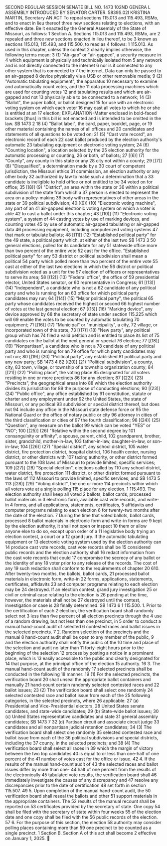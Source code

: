 SECOND REGULAR SESSION
SENATE BILL NO. 1473
102ND GENERA L ASSEMBLY
INTRODUCED BY SENATOR CARTER.
5839S.02I KRISTINA MARTIN, Secretary
AN ACT
To repeal sections 115.013 and 115.493, RSMo, and to enact in lieu thereof three new sections
relating to elections, with an effective date.
Be it enacted by the General Assembly of the State of Missouri, as follows:
1 Section A. Sections 115.013 and 115.493, RSMo, are
2 repealed and three new sections enacted in lieu thereof, to be
3 known as sections 115.013, 115.493, and 115.500, to read as
4 follows:
1 115.013. As used in this chapter, unless the context
2 clearly implies otherwise, the following terms mean:
3 (1) "Air-gap" or "air-gapped", a security measure in
4 which equipment is physically and technically isolated from
5 any network and is not directly connected to the internet
6 nor is it connected to any other system that is connected to
7 the internet. Data can only be passed to an air-gapped
8 device physically via a USB or other removable media;
9 (2) "Automatic tabulating equipment", the apparatus
10 necessary to examine and automatically count votes, and the
11 data processing machines which are used for counting votes
12 and tabulating results and which are air-gapped and not
13 physically able to be connected to a network;
14 (3) "Ballot", the paper ballot, or ballot designed
15 for use with an electronic voting system on which each voter
16 may cast all votes to which he or she is entitled at an
17 election;
EXPLANATION-Matter enclosed in bold-faced brackets [thus] in this bill is not enacted
and is intended to be omitted in the law.
SB 1473 2
18 (4) "Ballot label", the card, paper, booklet, page, or
19 other material containing the names of all offices and
20 candidates and statements of all questions to be voted on;
21 (5) "Cast vote record", an electronic record of each
22 cast ballot produced by the election authority's automatic
23 tabulating equipment or electronic voting system;
24 (6) "Counting location", a location selected by the
25 election authority for the automatic processing or counting,
26 or both, of ballots;
27 [(6)] (7) "County", any county in this state or any
28 city not within a county;
29 [(7)] (8) "Disqualified", a determination made by a
30 court of competent jurisdiction, the Missouri ethics
31 commission, an election authority or any other body
32 authorized by law to make such a determination that a
33 candidate is ineligible to hold office or not entitled to be
34 voted on for office;
35 [(8)] (9) "District", an area within the state or
36 within a political subdivision of the state from which a
37 person is elected to represent the area on a policy-making
38 body with representatives of other areas in the state or
39 political subdivision;
40 [(9)] (10) "Electronic voting machine", any part of an
41 air-gapped electronic voting system on which a voter is able
42 to cast a ballot under this chapter;
43 [(10)] (11) "Electronic voting system", a system of
44 casting votes by use of marking devices, and counting votes
45 by use of automatic air-gapped tabulating or air-gapped data
46 processing equipment, including computerized voting systems
47 that mark or tabulate ballots;
48 [(11)] (12) "Established political party" for the
49 state, a political party which, at either of the last two
SB 1473 3
50 general elections, polled for its candidate for any
51 statewide office more than two percent of the entire vote
52 cast for the office. "Established political party" for any
53 district or political subdivision shall mean a political
54 party which polled more than two percent of the entire vote
55 cast at either of the last two elections in which the
56 district or political subdivision voted as a unit for the
57 election of officers or representatives to serve its area;
58 [(12)] (13) "Federal office", the office of
59 presidential elector, United States senator, or
60 representative in Congress;
61 [(13)] (14) "Independent", a candidate who is not a
62 candidate of any political party and who is running for an
63 office for which political party candidates may run;
64 [(14)] (15) "Major political party", the political
65 party whose candidates received the highest or second
66 highest number of votes at the last general election;
67 [(15)] (16) "Marking device", any device approved by
68 the secretary of state under section 115.225 which will
69 enable the votes to be counted by automatic tabulating
70 equipment;
71 [(16)] (17) "Municipal" or "municipality", a city,
72 village, or incorporated town of this state;
73 [(17)] (18) "New party", any political group which has
74 filed a valid petition and is entitled to place its list of
75 candidates on the ballot at the next general or special
76 election;
77 [(18)] (19) "Nonpartisan", a candidate who is not a
78 candidate of any political party and who is running for an
79 office for which party candidates may not run;
80 [(19)] (20) "Political party", any established
81 political party and any new party;
SB 1473 4
82 [(20)] (21) "Political subdivision", a county, city,
83 town, village, or township of a township organization county;
84 [(21)] (22) "Polling place", the voting place
85 designated for all voters residing in one or more precincts
86 for any election;
87 [(22)] (23) "Precincts", the geographical areas into
88 which the election authority divides its jurisdiction for
89 the purpose of conducting elections;
90 [(23)] (24) "Public office", any office established by
91 constitution, statute or charter and any employment under
92 the United States, the state of Missouri, or any political
93 subdivision or special district thereof, but does not
94 include any office in the Missouri state defense force or
95 the National Guard or the office of notary public or city
96 attorney in cities of the third classification or cities of
97 the fourth classification;
98 [(24)] (25) "Question", any measure on the ballot
99 which can be voted "YES" or "NO";
100 [(25)] (26) "Relative within the second degree by
101 consanguinity or affinity", a spouse, parent, child,
102 grandparent, brother, sister, grandchild, mother-in-law,
103 father-in-law, daughter-in-law, or son-in-law;
104 [(26)] (27) "Special district", any school district,
105 water district, fire protection district, hospital district,
106 health center, nursing district, or other districts with
107 taxing authority, or other district formed pursuant to the
108 laws of Missouri to provide limited, specific services;
109 [(27)] (28) "Special election", elections called by
110 any school district, water district, fire protection
111 district, or other district formed pursuant to the laws of
112 Missouri to provide limited, specific services; and
SB 1473 5
113 [(28)] (29) "Voting district", the one or more
114 precincts within which all voters vote at a single polling
115 place for any election.
1 115.493. The election authority shall keep all voted
2 ballots, ballot cards, processed ballot materials in
3 electronic form, available cast vote records, and write-in
4 forms, and all applications, statements, certificates,
5 affidavits and computer programs relating to each election
6 for twenty-two months after the date of the election.
7 During the time that voted ballots, ballot cards, processed
8 ballot materials in electronic form and write-in forms are
9 kept by the election authority, it shall not open or inspect
10 them or allow anyone else to do so, except upon order of a
11 legislative body trying an election contest, a court or a
12 grand jury. If the automatic tabulating equipment or
13 electronic voting system used by the election authority can
14 produce cast vote records, cast vote records shall be
15 considered public records and the election authority shall
16 redact information from the cast vote records that could
17 compromise the secrecy of any ballot or the identity of any
18 voter prior to any release of the records. The cost of any
19 such redaction shall conform to the requirements of chapter
20 610. After twenty-two months, the ballots, ballot cards,
21 processed ballot materials in electronic form, write-in
22 forms, applications, statements, certificates, affidavits
23 and computer programs relating to each election may be
24 destroyed. If an election contest, grand jury investigation
25 or civil or criminal case relating to the election is
26 pending at the time, however, the materials shall not be
27 destroyed until the contest, investigation or case is
28 finally determined.
SB 1473 6
1 115.500. 1. Prior to the certification of each
2 election, the verification board shall randomly select not
3 less than five percent of all election precincts through the
4 use of a random drawing, but not less than one precinct, in
5 order to conduct a manual hand-count audit of selected
6 contested races and ballot issues in the selected precincts.
7 2. Random selection of the precincts and the manual
8 hand-count audit shall be open to any member of the public,
9 and the election authority shall notify the public of the
10 time and place of the selection and audit no later than
11 forty-eight hours prior to the beginning of the selection
12 process by posting a notice in a prominent place, which is
13 easily accessible to the public and clearly designated for
14 that purpose, at the principal office of the election
15 authority.
16 3. The manual hand-count audit of the randomly
17 selected precincts shall be conducted in the following
18 manner:
19 (1) For the selected precincts, the verification board
20 shall unseal the appropriate ballot containers and manually
21 hand-count certain randomly selected contested races and
22 ballot issues;
23 (2) The verification board shall select one randomly
24 selected contested race and ballot issue from each of the
25 following categories, in the selected precincts, where
26 applicable:
27 (a) Presidential and Vice-Presidential electors,
28 United States senate candidates, and state-wide candidates;
29 (b) State-wide ballot issues;
30 (c) United States representative candidates and state
31 general assembly candidates;
SB 1473 7
32 (d) Partisan circuit and associate circuit judge
33 candidates and all nonpartisan judicial retention candidates;
34 (3) The verification board shall select one randomly
35 selected contested race and ballot issue from each of the
36 political subdivisions and special districts, including the
37 county, in the selected precincts; and
38 (4) The verification board shall select all races in
39 which the margin of victory between the two top candidates
40 is equal to or less than one-half of one percent of the
41 number of votes cast for the office or issue.
42 4. If the results of the manual hand-count audit of
43 the selected races and ballot issues differ by more than one-
44 half of one percent from the results of the electronically
45 tabulated vote results, the verification board shall
46 immediately investigate the causes of any discrepancy and
47 resolve any discrepancies prior to the date of certification
48 set forth in section 115.507.
49 5. Upon completion of the manual hand-count audit, the
50 verification board shall reseal the ballots and other
51 support materials in the appropriate containers. The
52 results of the manual recount shall be reported on
53 certificates provided by the secretary of state. One copy
54 shall be filed with the secretary of state within four weeks
55 of the election date and one copy shall be filed with the
56 public records of the election.
57 6. For the purpose of this section, the election
58 authority may consider polling places containing more than
59 one precinct to be counted as a single precinct.
1 Section B. Section A of this act shall become
2 effective on January 1, 2025.
